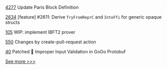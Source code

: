 
[4277](https://github.com/hyperledger/besu/pull/4277) Update Paris Block Definition

[2634](https://github.com/hyperledger/iroha/pull/2634) [feature] #2611: Derive `TryFromReprC` and `IntoFfi` for generic opaque structs

[105](https://github.com/hyperledger-labs/yui-ibc-solidity/pull/105) WIP: implement IBFT2 prover

[550](https://github.com/hyperledger/aries-agent-test-harness/pull/550) Changes by create-pull-request action

[40](https://github.com/hyperledger/fabric-cli/pull/40) Patched 🐛 Improper Input Validation in GoGo Protobuf


[See more >>>](https://start-here.hyperledger.org/pull-requests)
